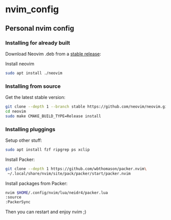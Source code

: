 # nvim_config
## Personal nvim config

### Installing for already built
Download Neovim .deb from a [stable release](https://github.com/neovim/neovim/releases/tag/v0.8.3):

Install neovim
```bash
sudo apt install ./neovim
```

### Installing from source
Get the latest stable version:

```bash
git clone --depth 1 --branch stable https://github.com/neovim/neovim.git
cd neovim
sudo make CMAKE_BUILD_TYPE=Release install
```

### Installing pluggings
Setup other stuff:
```bash
sudo apt install fzf ripgrep ps xclip
```

Install Packer:
```bash
git clone --depth 1 https://github.com/wbthomason/packer.nvim\
 ~/.local/share/nvim/site/pack/packer/start/packer.nvim
```

Install packages from Packer:
```bash
nvim $HOME/.config/nvim/lua/neidr4/packer.lua
:source
:PackerSync
```
Then you can restart and enjoy nvim ;)
